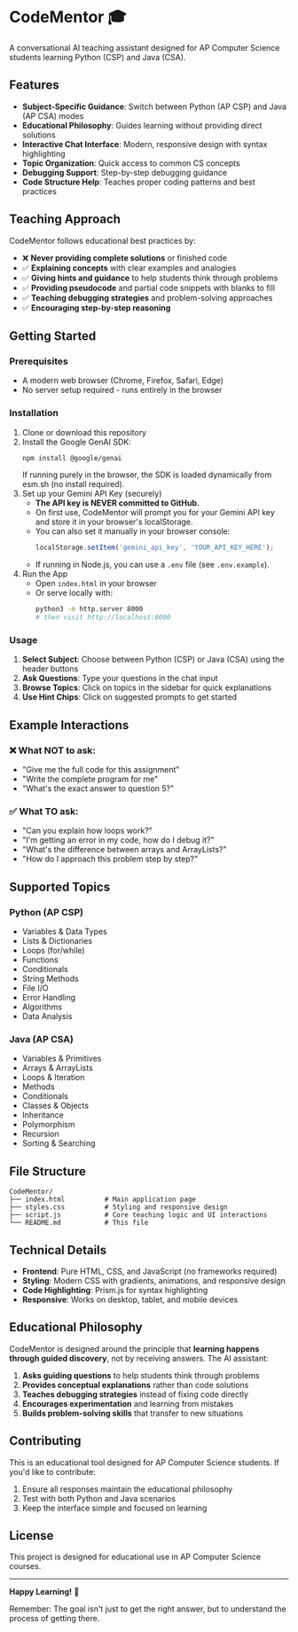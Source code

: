 # CodeMentor 🎓

A conversational AI teaching assistant designed for AP Computer Science students learning Python (CSP) and Java (CSA).

## Features

- **Subject-Specific Guidance**: Switch between Python (AP CSP) and Java (AP CSA) modes
- **Educational Philosophy**: Guides learning without providing direct solutions
- **Interactive Chat Interface**: Modern, responsive design with syntax highlighting
- **Topic Organization**: Quick access to common CS concepts
- **Debugging Support**: Step-by-step debugging guidance
- **Code Structure Help**: Teaches proper coding patterns and best practices

## Teaching Approach

CodeMentor follows educational best practices by:

- ❌ **Never providing complete solutions** or finished code
- ✅ **Explaining concepts** with clear examples and analogies
- ✅ **Giving hints and guidance** to help students think through problems
- ✅ **Providing pseudocode** and partial code snippets with blanks to fill
- ✅ **Teaching debugging strategies** and problem-solving approaches
- ✅ **Encouraging step-by-step reasoning**

## Getting Started

### Prerequisites
- A modern web browser (Chrome, Firefox, Safari, Edge)
- No server setup required - runs entirely in the browser

### Installation
1. Clone or download this repository
2. Install the Google GenAI SDK:
   ```sh
   npm install @google/genai
   ```
   If running purely in the browser, the SDK is loaded dynamically from esm.sh (no install required).
3. Set up your Gemini API Key (securely)
   - **The API key is NEVER committed to GitHub.**
   - On first use, CodeMentor will prompt you for your Gemini API key and store it in your browser's localStorage.
   - You can also set it manually in your browser console:
     ```js
     localStorage.setItem('gemini_api_key', 'YOUR_API_KEY_HERE');
     ```
   - If running in Node.js, you can use a `.env` file (see `.env.example`).
4. Run the App
   - Open `index.html` in your browser
   - Or serve locally with:
     ```sh
     python3 -m http.server 8000
     # then visit http://localhost:8000
     ```

### Usage
1. **Select Subject**: Choose between Python (CSP) or Java (CSA) using the header buttons
2. **Ask Questions**: Type your questions in the chat input
3. **Browse Topics**: Click on topics in the sidebar for quick explanations
4. **Use Hint Chips**: Click on suggested prompts to get started

## Example Interactions

### ❌ What NOT to ask:
- "Give me the full code for this assignment"
- "Write the complete program for me"
- "What's the exact answer to question 5?"

### ✅ What TO ask:
- "Can you explain how loops work?"
- "I'm getting an error in my code, how do I debug it?"
- "What's the difference between arrays and ArrayLists?"
- "How do I approach this problem step by step?"

## Supported Topics

### Python (AP CSP)
- Variables & Data Types
- Lists & Dictionaries
- Loops (for/while)
- Functions
- Conditionals
- String Methods
- File I/O
- Error Handling
- Algorithms
- Data Analysis

### Java (AP CSA)
- Variables & Primitives
- Arrays & ArrayLists
- Loops & Iteration
- Methods
- Conditionals
- Classes & Objects
- Inheritance
- Polymorphism
- Recursion
- Sorting & Searching

## File Structure

```
CodeMentor/
├── index.html          # Main application page
├── styles.css          # Styling and responsive design
├── script.js           # Core teaching logic and UI interactions
└── README.md           # This file
```

## Technical Details

- **Frontend**: Pure HTML, CSS, and JavaScript (no frameworks required)
- **Styling**: Modern CSS with gradients, animations, and responsive design
- **Code Highlighting**: Prism.js for syntax highlighting
- **Responsive**: Works on desktop, tablet, and mobile devices

## Educational Philosophy

CodeMentor is designed around the principle that **learning happens through guided discovery**, not by receiving answers. The AI assistant:

1. **Asks guiding questions** to help students think through problems
2. **Provides conceptual explanations** rather than code solutions
3. **Teaches debugging strategies** instead of fixing code directly
4. **Encourages experimentation** and learning from mistakes
5. **Builds problem-solving skills** that transfer to new situations

## Contributing

This is an educational tool designed for AP Computer Science students. If you'd like to contribute:

1. Ensure all responses maintain the educational philosophy
2. Test with both Python and Java scenarios
3. Keep the interface simple and focused on learning

## License

This project is designed for educational use in AP Computer Science courses.

---

**Happy Learning!** 🚀

Remember: The goal isn't just to get the right answer, but to understand the process of getting there.
